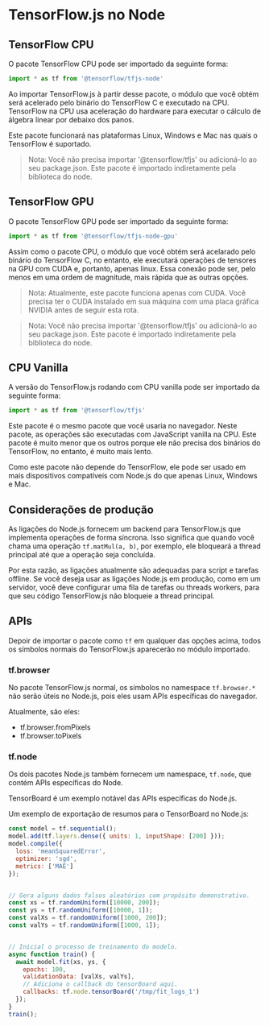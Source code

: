 # TensorFlow.js no Node


## TensorFlow CPU

O pacote TensorFlow CPU pode ser importado da seguinte forma:


```js
import * as tf from '@tensorflow/tfjs-node'
```


Ao importar TensorFlow.js à partir desse pacote, o módulo que você obtém será acelerado pelo binário do TensorFlow C e executado na CPU. TensorFlow na CPU usa aceleração do hardware para executar o cálculo de álgebra linear por debaixo dos panos.

Este pacote funcionará nas plataformas Linux, Windows e Mac nas quais o TensorFlow é suportado.

> Nota: Você não precisa importar '@tensorflow/tfjs' ou adicioná-lo ao seu package.json. Este pacote é importado indiretamente pela biblioteca do node.


## TensorFlow GPU

O pacote TensorFlow GPU pode ser importado da seguinte forma:


```js
import * as tf from '@tensorflow/tfjs-node-gpu'
```


Assim como o pacote CPU, o módulo que você obtém será acelarado pelo binário do TensorFlow C, no entanto, ele executará operações de tensores na GPU com CUDA e, portanto, apenas linux. Essa conexão pode ser, pelo menos em uma ordem de magnitude, mais rápida que as outras opções.

> Nota: Atualmente, este pacote funciona apenas com CUDA. Você precisa ter o CUDA instalado em sua máquina com uma placa gráfica NVIDIA antes de seguir esta rota.

> Nota: Você não precisa importar '@tensorflow/tfjs' ou adicioná-lo ao seu package.json. Este pacote é importado indiretamente pela biblioteca do node.


## CPU Vanilla

A versão do TensorFlow.js rodando com CPU vanilla pode ser importado da seguinte forma:


```js
import * as tf from '@tensorflow/tfjs'
```


Este pacote é o mesmo pacote que você usaria no navegador. Neste pacote, as operações são executadas com JavaScript vanilla na CPU. Este pacote é muito menor que os outros porque ele não precisa dos binários do TensorFlow, no entanto, é muito mais lento.

Como este pacote não depende do TensorFlow, ele pode ser usado em mais dispositivos compatíveis com Node.js do que apenas Linux, Windows e Mac.


## Considerações de produção

As ligações do Node.js fornecem um backend para TensorFlow.js que implementa operações de forma síncrona. Isso significa que quando você chama uma operação `tf.matMul(a, b)`, por exemplo, ele bloqueará a thread principal até que a operação seja concluída.

Por esta razão, as ligações atualmente são adequadas para script e tarefas offline. Se você deseja usar as ligações Node.js em produção, como em um servidor, você deve configurar uma fila de tarefas ou threads workers, para que seu código TensorFlow.js não bloqueie a thread principal.


## APIs

Depoir de importar o pacote como `tf` em qualquer das opções acima, todos os símbolos normais do TensorFlow.js aparecerão no módulo importado.


### tf.browser

No pacote TensorFlow.js normal, os símbolos no namespace `tf.browser.*` não serão úteis no Node.js, pois eles usam APIs específicas do navegador.

Atualmente, são eles:

*  tf.browser.fromPixels
*  tf.browser.toPixels


### tf.node

Os dois pacotes Node.js também fornecem um namespace, `tf.node`, que contém APIs específicas do Node.

TensorBoard é um exemplo notável das APIs específicas do Node.js.

Um exemplo de exportação de resumos para o TensorBoard no Node.js:


```js
const model = tf.sequential();
model.add(tf.layers.dense({ units: 1, inputShape: [200] }));
model.compile({
  loss: 'meanSquaredError',
  optimizer: 'sgd',
  metrics: ['MAE']
});


// Gera alguns dados falsos aleatórios com propósito demonstrativo.
const xs = tf.randomUniform([10000, 200]);
const ys = tf.randomUniform([10000, 1]);
const valXs = tf.randomUniform([1000, 200]);
const valYs = tf.randomUniform([1000, 1]);


// Inicial o processo de treinamento do modelo.
async function train() {
  await model.fit(xs, ys, {
    epochs: 100,
    validationData: [valXs, valYs],
    // Adiciona o callback do tensorBoard aqui.
    callbacks: tf.node.tensorBoard('/tmp/fit_logs_1')
  });
}
train();
```
